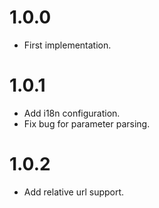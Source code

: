 # 1.0.0
* First implementation.

# 1.0.1
* Add i18n configuration.
* Fix bug for parameter parsing.

# 1.0.2
* Add relative url support.